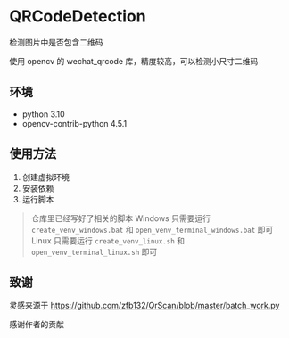 # QRCodeDetection

检测图片中是否包含二维码

使用 opencv 的 wechat_qrcode 库，精度较高，可以检测小尺寸二维码

## 环境

- python 3.10
- opencv-contrib-python 4.5.1

## 使用方法

1. 创建虚拟环境
2. 安装依赖
3. 运行脚本

> 仓库里已经写好了相关的脚本
> Windows 只需要运行 `create_venv_windows.bat` 和 `open_venv_terminal_windows.bat` 即可
> Linux 只需要运行 `create_venv_linux.sh` 和 `open_venv_terminal_linux.sh` 即可

## 致谢

灵感来源于 https://github.com/zfb132/QrScan/blob/master/batch_work.py

感谢作者的贡献
